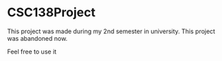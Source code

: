 # CSC138Project
This project was made during my 2nd semester in university. This project was abandoned now.

Feel free to use it
